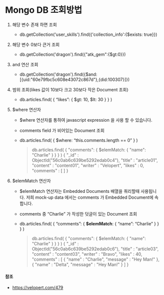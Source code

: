 # Mongo DB 조회방법



1. 해당 변수 존재 하면 조회
   - db.getCollection('user_skills').find({'collection_info':{$exists: true}})

2. 해당 변수 0보다 큰거 조회
   - db.getCollection('dragon').find({"atk_gem":{$gt:0}})

3. and 연산 조회
   - db.getCollection('dragon').find({$and:[{uid:"60e79fbc5c608e43072c867d"},{did:100307}]})
4. 범위 조회(likes 값이 10보다 크고 30보다 작은 Document 조회)
   - db.articles.find( { “likes”: { $gt: 10, $lt: 30 } } )

5. $where 연산자

   - $where 연산자를 통하여 javascript expression 을 사용 할 수 있습니다.

   - comments field 가 비어있는 Document 조회

   - db.articles.find( { $where: “this.comments.length == 0” } )

     > db.articles.find( { "comments": { $elemMatch: { "name": "Charlie" } } } )
     > { "_id" : ObjectId("56c0ab6c639be5292edab0c4"), "title" : "article01", "content" : "content01", "writer" : "Velopert", "likes" : 0, "comments" : [ ] }

6. $elemMatch 연산자

   - $elemMatch 연산자는 Embedded Documents 배열을 쿼리할때 사용됩니다. 저희 mock-up data 에서는 comments 가 Embedded Document에 속합니다.

   - comments 중 “Charlie” 가 작성한 덧글이 있는 Document 조회

   - db.articles.find( { “comments”: { **$elemMatch**: { “name”: “Charlie” } } } )

     > db.articles.find( { "comments": { $elemMatch: { "name": "Charlie" } } } )
     > { "_id" : ObjectId("56c0ab6c639be5292edab0c6"), "title" : "article03", "content" : "content03", "writer" : "Bravo", "likes" : 40, "comments" : [ { "name" : "Charlie", "message" : "Hey Man!" }, { "name" : "Delta", "message" : "Hey Man!" } ] }





#### 참조

- https://velopert.com/479